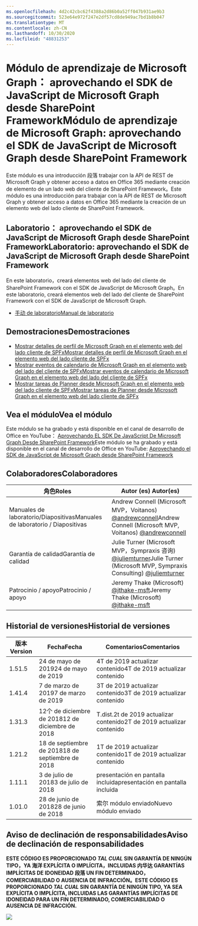 ```yaml
---
ms.openlocfilehash: 4d2c42cbc62f4388a2d86b0a52ff047b931ae9b3
ms.sourcegitcommit: 523e64e972f247e2df57cd8de949ac7bd1b8b047
ms.translationtype: MT
ms.contentlocale: zh-CN
ms.lasthandoff: 10/30/2020
ms.locfileid: "48831253"
---
```

# <a name="mdulo-de-aprendizaje-de-microsoft-graph-aprovechando-el-sdk-de-javascript-de-microsoft-graph-desde-sharepoint-framework"></a><span data-ttu-id="aca84-101">Módulo de aprendizaje de Microsoft Graph： aprovechando el SDK de JavaScript de Microsoft Graph desde SharePoint Framework</span><span class="sxs-lookup"><span data-stu-id="aca84-101">Módulo de aprendizaje de Microsoft Graph: aprovechando el SDK de JavaScript de Microsoft Graph desde SharePoint Framework</span></span>

<span data-ttu-id="aca84-102">Este módulo es una introducción 段落 trabajar con la API de REST de Microsoft Graph y obtener acceso a datos en Office 365 mediante creación de elemento de un lado web del cliente de SharePoint Framework。</span><span class="sxs-lookup"><span data-stu-id="aca84-102">Este módulo es una introducción para trabajar con la API de REST de Microsoft Graph y obtener acceso a datos en Office 365 mediante la creación de un elemento web del lado cliente de SharePoint Framework.</span></span>

## <a name="laboratorio-aprovechando-el-sdk-de-javascript-de-microsoft-graph-desde-sharepoint-framework"></a><span data-ttu-id="aca84-103">Laboratorio： aprovechando el SDK de JavaScript de Microsoft Graph desde SharePoint Framework</span><span class="sxs-lookup"><span data-stu-id="aca84-103">Laboratorio: aprovechando el SDK de JavaScript de Microsoft Graph desde SharePoint Framework</span></span>

<span data-ttu-id="aca84-104">En este laboratorio，creará elementos web del lado del cliente de SharePoint Framework con el SDK de JavaScript de Microsoft Graph。</span><span class="sxs-lookup"><span data-stu-id="aca84-104">En este laboratorio, creará elementos web del lado del cliente de SharePoint Framework con el SDK de JavaScript de Microsoft Graph.</span></span>

- [<span data-ttu-id="aca84-105">手动 de laboratorio</span><span class="sxs-lookup"><span data-stu-id="aca84-105">Manual de laboratorio</span></span>](./Lab.md)

## <a name="demostraciones"></a><span data-ttu-id="aca84-106">Demostraciones</span><span class="sxs-lookup"><span data-stu-id="aca84-106">Demostraciones</span></span>

- [<span data-ttu-id="aca84-107">Mostrar detalles de perfil de Microsoft Graph en el elemento web del lado cliente de SPFx</span><span class="sxs-lookup"><span data-stu-id="aca84-107">Mostrar detalles de perfil de Microsoft Graph en el elemento web del lado cliente de SPFx</span></span>](./Demos/01-personal-info)
- [<span data-ttu-id="aca84-108">Mostrar eventos de calendario de Microsoft Graph en el elemento web del lado del cliente de SPFx</span><span class="sxs-lookup"><span data-stu-id="aca84-108">Mostrar eventos de calendario de Microsoft Graph en el elemento web del lado del cliente de SPFx</span></span>](./Demos/02-events)
- [<span data-ttu-id="aca84-109">Mostrar tareas de Planner desde Microsoft Graph en el elemento web del lado cliente de SPFx</span><span class="sxs-lookup"><span data-stu-id="aca84-109">Mostrar tareas de Planner desde Microsoft Graph en el elemento web del lado cliente de SPFx</span></span>](./Demos/03-tasks)

## <a name="vea-el-mdulo"></a><span data-ttu-id="aca84-110">Vea el módulo</span><span class="sxs-lookup"><span data-stu-id="aca84-110">Vea el módulo</span></span>

<span data-ttu-id="aca84-111">Este módulo se ha grabado y está disponible en el canal de desarrollo de Office en YouTube： [Aprovechando EL SDK De JavaScript De Microsoft Graph Desde SharePoint Framework](https://www.youtube.com/watch?v=U1JrBwP3vc8)</span><span class="sxs-lookup"><span data-stu-id="aca84-111">Este módulo se ha grabado y está disponible en el canal de desarrollo de Office en YouTube: [Aprovechando el SDK de JavaScript de Microsoft Graph desde SharePoint Framework](https://www.youtube.com/watch?v=U1JrBwP3vc8)</span></span>

## <a name="colaboradores"></a><span data-ttu-id="aca84-112">Colaboradores</span><span class="sxs-lookup"><span data-stu-id="aca84-112">Colaboradores</span></span>

| <span data-ttu-id="aca84-113">角色</span><span class="sxs-lookup"><span data-stu-id="aca84-113">Roles</span></span> | <span data-ttu-id="aca84-114">Autor (es) </span><span class="sxs-lookup"><span data-stu-id="aca84-114">Autor(es)</span></span> |
| -------------------- | --------------------------------------------------------------------------------------------- |
|  <span data-ttu-id="aca84-115">Manuales de laboratorio/Diapositivas</span><span class="sxs-lookup"><span data-stu-id="aca84-115">Manuales de laboratorio / Diapositivas</span></span> | <span data-ttu-id="aca84-116">Andrew Connell (Microsoft MVP，Voitanos) [@andrewconnell](//github.com/andrewconnell)</span><span class="sxs-lookup"><span data-stu-id="aca84-116">Andrew Connell (Microsoft MVP, Voitanos) [@andrewconnell](//github.com/andrewconnell)</span></span> |
| <span data-ttu-id="aca84-117">Garantía de calidad</span><span class="sxs-lookup"><span data-stu-id="aca84-117">Garantía de calidad</span></span> | <span data-ttu-id="aca84-118">Julie Turner (Microsoft MVP，Sympraxis 咨询) [@juliemturner](//github.com/juliemturner)</span><span class="sxs-lookup"><span data-stu-id="aca84-118">Julie Turner (Microsoft MVP, Sympraxis Consulting) [@juliemturner](//github.com/juliemturner)</span></span> |
| <span data-ttu-id="aca84-119">Patrocinio / apoyo</span><span class="sxs-lookup"><span data-stu-id="aca84-119">Patrocinio / apoyo</span></span> | <span data-ttu-id="aca84-120">Jeremy Thake (Microsoft) [@jthake-msft](//github.com/jthake-msft)</span><span class="sxs-lookup"><span data-stu-id="aca84-120">Jeremy Thake (Microsoft) [@jthake-msft](//github.com/jthake-msft)</span></span> |

## <a name="historial-de-versiones"></a><span data-ttu-id="aca84-121">Historial de versiones</span><span class="sxs-lookup"><span data-stu-id="aca84-121">Historial de versiones</span></span>

| <span data-ttu-id="aca84-122">版本</span><span class="sxs-lookup"><span data-stu-id="aca84-122">Version</span></span> | <span data-ttu-id="aca84-123">Fecha</span><span class="sxs-lookup"><span data-stu-id="aca84-123">Fecha</span></span> | <span data-ttu-id="aca84-124">Comentarios</span><span class="sxs-lookup"><span data-stu-id="aca84-124">Comentarios</span></span> |
| ------- | ------------------ | ---------------------- |
| <span data-ttu-id="aca84-125">1.5</span><span class="sxs-lookup"><span data-stu-id="aca84-125">1.5</span></span> | <span data-ttu-id="aca84-126">24 de mayo de 2019</span><span class="sxs-lookup"><span data-stu-id="aca84-126">24 de mayo de 2019</span></span> | <span data-ttu-id="aca84-127">4T de 2019 actualizar contenido</span><span class="sxs-lookup"><span data-stu-id="aca84-127">4T de 2019 actualizar contenido</span></span> |
| <span data-ttu-id="aca84-128">1.4</span><span class="sxs-lookup"><span data-stu-id="aca84-128">1.4</span></span> | <span data-ttu-id="aca84-129">7 de marzo de 2019</span><span class="sxs-lookup"><span data-stu-id="aca84-129">7 de marzo de 2019</span></span> | <span data-ttu-id="aca84-130">3T de 2019 actualizar contenido</span><span class="sxs-lookup"><span data-stu-id="aca84-130">3T de 2019 actualizar contenido</span></span> |
| <span data-ttu-id="aca84-131">1.3</span><span class="sxs-lookup"><span data-stu-id="aca84-131">1.3</span></span> | <span data-ttu-id="aca84-132">12个 de diciembre de 2018</span><span class="sxs-lookup"><span data-stu-id="aca84-132">12 de diciembre de 2018</span></span> | <span data-ttu-id="aca84-133">T.dist.2t de 2019 actualizar contenido</span><span class="sxs-lookup"><span data-stu-id="aca84-133">2T de 2019 actualizar contenido</span></span> |
| <span data-ttu-id="aca84-134">1.2</span><span class="sxs-lookup"><span data-stu-id="aca84-134">1.2</span></span> | <span data-ttu-id="aca84-135">18 de septiembre de 2018</span><span class="sxs-lookup"><span data-stu-id="aca84-135">18 de septiembre de 2018</span></span> | <span data-ttu-id="aca84-136">1T de 2019 actualizar contenido</span><span class="sxs-lookup"><span data-stu-id="aca84-136">1T de 2019 actualizar contenido</span></span> |
| <span data-ttu-id="aca84-137">1.1</span><span class="sxs-lookup"><span data-stu-id="aca84-137">1.1</span></span> | <span data-ttu-id="aca84-138">3 de julio de 2018</span><span class="sxs-lookup"><span data-stu-id="aca84-138">3 de julio de 2018</span></span> | <span data-ttu-id="aca84-139">presentación en pantalla incluida</span><span class="sxs-lookup"><span data-stu-id="aca84-139">presentación en pantalla incluida</span></span> |
| <span data-ttu-id="aca84-140">1.0</span><span class="sxs-lookup"><span data-stu-id="aca84-140">1.0</span></span> | <span data-ttu-id="aca84-141">28 de junio de 2018</span><span class="sxs-lookup"><span data-stu-id="aca84-141">28 de junio de 2018</span></span> | <span data-ttu-id="aca84-142">索尔 módulo enviado</span><span class="sxs-lookup"><span data-stu-id="aca84-142">Nuevo módulo enviado</span></span> |

## <a name="aviso-de-declinacin-de-responsabilidades"></a><span data-ttu-id="aca84-143">Aviso de declinación de responsabilidades</span><span class="sxs-lookup"><span data-stu-id="aca84-143">Aviso de declinación de responsabilidades</span></span>

<span data-ttu-id="aca84-144">**ESTE CÓDIGO ES PROPORCIONADO _TAL CUAL_ SIN GARANTÍA DE NINGÚN TIPO，YA 海洋 EXPLÍCITA O IMPLÍCITA，INCLUIDAS 内华达 GARANTÍAS IMPLÍCITAS DE IDONEIDAD 段落 UN FIN DETERMINADO，COMERCIABILIDAD O AUSENCIA DE INFRACCIÓN。**</span><span class="sxs-lookup"><span data-stu-id="aca84-144">**ESTE CÓDIGO ES PROPORCIONADO _TAL CUAL_ SIN GARANTÍA DE NINGÚN TIPO, YA SEA EXPLÍCITA O IMPLÍCITA, INCLUIDAS LAS GARANTÍAS IMPLÍCITAS DE IDONEIDAD PARA UN FIN DETERMINADO, COMERCIABILIDAD O AUSENCIA DE INFRACCIÓN.**</span></span>

<img src="https://telemetry.sharepointpnp.com/msgraph-training-spfx" />
